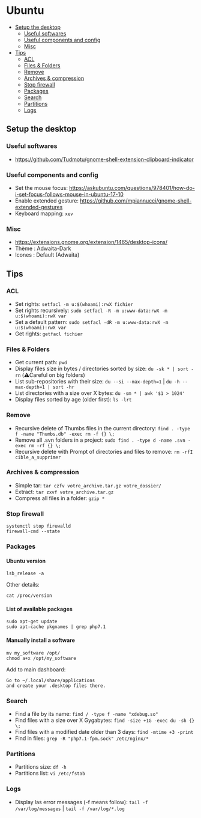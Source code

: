 # Ubuntu

<!-- START doctoc generated TOC please keep comment here to allow auto update -->
<!-- DON'T EDIT THIS SECTION, INSTEAD RE-RUN doctoc TO UPDATE -->


- [Setup the desktop](#setup-the-desktop)
  - [Useful softwares](#useful-softwares)
  - [Useful components and config](#useful-components-and-config)
  - [Misc](#misc)
- [Tips](#tips)
  - [ACL](#acl)
  - [Files & Folders](#files--folders)
  - [Remove](#remove)
  - [Archives & compression](#archives--compression)
  - [Stop firewall](#stop-firewall)
  - [Packages](#packages)
  - [Search](#search)
  - [Partitions](#partitions)
  - [Logs](#logs)

<!-- END doctoc generated TOC please keep comment here to allow auto update -->

## Setup the desktop

### Useful softwares

- https://github.com/Tudmotu/gnome-shell-extension-clipboard-indicator

### Useful components and config

- Set the mouse focus: https://askubuntu.com/questions/978401/how-do-i-set-focus-follows-mouse-in-ubuntu-17-10
- Enable extended gesture: https://github.com/mpiannucci/gnome-shell-extended-gestures
- Keyboard mapping: `xev`

### Misc

- https://extensions.gnome.org/extension/1465/desktop-icons/
- Thème : Adwaita-Dark
- Icones : Default (Adwaita)

## Tips

### ACL

- Set rights: `setfacl -m u:$(whoami):rwX fichier`
- Set rights recursively: `sudo setfacl -R -m u:www-data:rwX -m u:$(whoami):rwX var`
- Set a default pattern: `sudo setfacl -dR -m u:www-data:rwX -m u:$(whoami):rwX var`
- Get rights: `getfacl fichier`

### Files & Folders
    
- Get current path: `pwd`
- Display files size in bytes / directories sorted by size: `du -sk * | sort -rn` (⚠️Careful on big folders)  
- List sub-repositories with their size: `du --si --max-depth=1` | `du -h --max-depth=1 | sort -hr`
- List directories with a size over X bytes: `du -sm * | awk '$1 > 1024'`
- Display files sorted by age (older first): `ls -lrt`

### Remove

- Recursive delete of Thumbs files in the current directory: `find . -type f -name "Thumbs.db" -exec rm -f {} \;`
- Remove all .svn folders in a project: `sudo find . -type d -name .svn -exec rm -rf {} \;`
- Recursive delete with Prompt of directories and files to remove: `rm -rfI cible_a_supprimer`

### Archives & compression

- Simple tar: `tar czfv votre_archive.tar.gz votre_dossier/`
- Extract: `tar zxvf votre_archive.tar.gz`
- Compress all files in a folder: `gzip *`

### Stop firewall

```
systemctl stop firewalld
firewall-cmd --state
```

### Packages

#### Ubuntu version
```
lsb_release -a
```

Other details:

```
cat /proc/version
```

#### List of available packages

```
sudo apt-get update
sudo apt-cache pkgnames | grep php7.1
```

#### Manually install a software

```
mv my_software /opt/
chmod a+x /opt/my_software
```

Add to main dashboard:
```
Go to ~/.local/share/applications 
and create your .desktop files there.
```

### Search

- Find a file by its name: `find / -type f -name "xdebug.so"`
- Find files with a size over X Gygabytes: `find -size +1G -exec du -sh {} \;`
- Find files with a modified date older than 3 days: `find -mtime +3 -print`
- Find in files: `grep -R "php7.1-fpm.sock" /etc/nginx/*`

### Partitions

- Partitions size: `df -h`
- Partitions list: `vi /etc/fstab`

### Logs

- Display las error messages (-f means follow): `tail -f /var/log/messages` | `tail -f /var/log/*.log`
